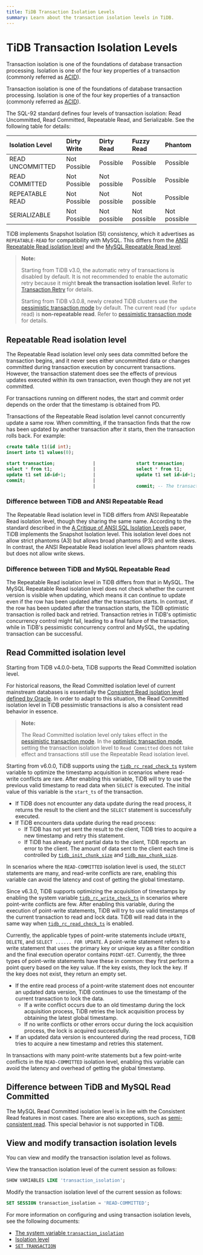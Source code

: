 ```yaml
---
title: TiDB Transaction Isolation Levels
summary: Learn about the transaction isolation levels in TiDB.
---
```


# TiDB Transaction Isolation Levels

<CustomContent platform="tidb">

Transaction isolation is one of the foundations of database transaction processing. Isolation is one of the four key properties of a transaction (commonly referred as [ACID](/glossary.md#acid)).

</CustomContent>

<CustomContent platform="tidb-cloud">

Transaction isolation is one of the foundations of database transaction processing. Isolation is one of the four key properties of a transaction (commonly referred as [ACID](/tidb-cloud/tidb-cloud-glossary.md#acid)).

</CustomContent>

The SQL-92 standard defines four levels of transaction isolation: Read Uncommitted, Read Committed, Repeatable Read, and Serializable. See the following table for details:

| Isolation Level  | Dirty Write   | Dirty Read | Fuzzy Read     | Phantom |
| :----------- | :------------ | :------------- | :----------| :-------- |
| READ UNCOMMITTED | Not Possible | Possible     | Possible     | Possible     |
| READ COMMITTED   | Not Possible | Not possible | Possible     | Possible     |
| REPEATABLE READ  | Not Possible | Not possible | Not possible | Possible     |
| SERIALIZABLE     | Not Possible | Not possible | Not possible | Not possible |

TiDB implements Snapshot Isolation (SI) consistency, which it advertises as `REPEATABLE-READ` for compatibility with MySQL. This differs from the [ANSI Repeatable Read isolation level](#difference-between-tidb-and-ansi-repeatable-read) and the [MySQL Repeatable Read level](#difference-between-tidb-and-mysql-repeatable-read).

> **Note:**
>
> Starting from TiDB v3.0, the automatic retry of transactions is disabled by default. It is not recommended to enable the automatic retry because it might **break the transaction isolation level**. Refer to [Transaction Retry](/optimistic-transaction.md#automatic-retry) for details.
>
> Starting from TiDB v3.0.8, newly created TiDB clusters use the [pessimistic transaction mode](/pessimistic-transaction.md) by default. The current read (`for update` read) is **non-repeatable read**. Refer to [pessimistic transaction mode](/pessimistic-transaction.md) for details.

## Repeatable Read isolation level

The Repeatable Read isolation level only sees data committed before the transaction begins, and it never sees either uncommitted data or changes committed during transaction execution by concurrent transactions. However, the transaction statement does see the effects of previous updates executed within its own transaction, even though they are not yet committed.

For transactions running on different nodes, the start and commit order depends on the order that the timestamp is obtained from PD.

Transactions of the Repeatable Read isolation level cannot concurrently update a same row. When committing, if the transaction finds that the row has been updated by another transaction after it starts, then the transaction rolls back. For example:

```sql
create table t1(id int);
insert into t1 values(0);

start transaction;              |               start transaction;
select * from t1;               |               select * from t1;
update t1 set id=id+1;          |               update t1 set id=id+1; -- In pessimistic transactions, the `update` statement executed later waits for the lock until the transaction holding the lock commits or rolls back and releases the row lock.
commit;                         |
                                |               commit; -- The transaction commit fails and rolls back. Pessimistic transactions can commit successfully.
```

### Difference between TiDB and ANSI Repeatable Read

The Repeatable Read isolation level in TiDB differs from ANSI Repeatable Read isolation level, though they sharing the same name. According to the standard described in the [A Critique of ANSI SQL Isolation Levels](https://www.microsoft.com/en-us/research/wp-content/uploads/2016/02/tr-95-51.pdf) paper, TiDB implements the Snapshot Isolation level. This isolation level does not allow strict phantoms (A3) but allows broad phantoms (P3) and write skews. In contrast, the ANSI Repeatable Read isolation level allows phantom reads but does not allow write skews.

### Difference between TiDB and MySQL Repeatable Read

The Repeatable Read isolation level in TiDB differs from that in MySQL. The MySQL Repeatable Read isolation level does not check whether the current version is visible when updating, which means it can continue to update even if the row has been updated after the transaction starts. In contrast, if the row has been updated after the transaction starts, the TiDB optimistic transaction is rolled back and retried. Transaction retries in TiDB's optimistic concurrency control might fail, leading to a final failure of the transaction, while in TiDB's pessimistic concurrency control and MySQL, the updating transaction can be successful.

## Read Committed isolation level

Starting from TiDB v4.0.0-beta, TiDB supports the Read Committed isolation level.

For historical reasons, the Read Committed isolation level of current mainstream databases is essentially the [Consistent Read isolation level defined by Oracle](https://docs.oracle.com/cd/B19306_01/server.102/b14220/consist.htm). In order to adapt to this situation, the Read Committed isolation level in TiDB pessimistic transactions is also a consistent read behavior in essence.

> **Note:**
>
> The Read Committed isolation level only takes effect in the [pessimistic transaction mode](/pessimistic-transaction.md). In the [optimistic transaction mode](/optimistic-transaction.md), setting the transaction isolation level to `Read Committed` does not take effect and transactions still use the Repeatable Read isolation level.

Starting from v6.0.0, TiDB supports using the [`tidb_rc_read_check_ts`](/system-variables.md#tidb_rc_read_check_ts-new-in-v600) system variable to optimize the timestamp acquisition in scenarios where read-write conflicts are rare. After enabling this variable, TiDB will try to use the previous valid timestamp to read data when `SELECT` is executed. The initial value of this variable is the `start_ts` of the transaction.

- If TiDB does not encounter any data update during the read process, it returns the result to the client and the `SELECT` statement is successfully executed.
- If TiDB encounters data update during the read process:
    - If TiDB has not yet sent the result to the client, TiDB tries to acquire a new timestamp and retry this statement.
    - If TiDB has already sent partial data to the client, TiDB reports an error to the client. The amount of data sent to the client each time is controlled by [`tidb_init_chunk_size`](/system-variables.md#tidb_init_chunk_size) and [`tidb_max_chunk_size`](/system-variables.md#tidb_max_chunk_size).

In scenarios where the `READ-COMMITTED` isolation level is used, the `SELECT` statements are many, and read-write conflicts are rare, enabling this variable can avoid the latency and cost of getting the global timestamp.

Since v6.3.0, TiDB supports optimizing the acquisition of timestamps by enabling the system variable [`tidb_rc_write_check_ts`](/system-variables.md#tidb_rc_write_check_ts-new-in-v630) in scenarios where point-write conflicts are few. After enabling this variable, during the execution of point-write statements, TiDB will try to use valid timestamps of the current transaction to read and lock data. TiDB will read data in the same way when [`tidb_rc_read_check_ts`](/system-variables.md#tidb_rc_read_check_ts-new-in-v600) is enabled.

Currently, the applicable types of point-write statements include `UPDATE`, `DELETE`, and `SELECT ...... FOR UPDATE`. A point-write statement refers to a write statement that uses the primary key or unique key as a filter condition and the final execution operator contains `POINT-GET`. Currently, the three types of point-write statements have these in common: they first perform a point query based on the key value. If the key exists, they lock the key. If the key does not exist, they return an empty set.

- If the entire read process of a point-write statement does not encounter an updated data version, TiDB continues to use the timestamp of the current transaction to lock the data.
    - If a write conflict occurs due to an old timestamp during the lock acquisition process, TiDB retries the lock acquisition process by obtaining the latest global timestamp.
    - If no write conflicts or other errors occur during the lock acquisition process, the lock is acquired successfully.
- If an updated data version is encountered during the read process, TiDB tries to acquire a new timestamp and retries this statement.

In transactions with many point-write statements but a few point-write conflicts in the `READ-COMMITTED` isolation level, enabling this variable can avoid the latency and overhead of getting the global timestamp.

## Difference between TiDB and MySQL Read Committed

The MySQL Read Committed isolation level is in line with the Consistent Read features in most cases. There are also exceptions, such as [semi-consistent read](https://dev.mysql.com/doc/refman/8.0/en/innodb-transaction-isolation-levels.html). This special behavior is not supported in TiDB.

## View and modify transaction isolation levels

You can view and modify the transaction isolation level as follows.

View the transaction isolation level of the current session as follows:

```sql
SHOW VARIABLES LIKE 'transaction_isolation';
```

Modify the transaction isolation level of the current session as follows:

```sql
SET SESSION transaction_isolation = 'READ-COMMITTED';
```

For more information on configuring and using transaction isolation levels, see the following documents:

- [The system variable `transaction_isolation`](/system-variables.md#transaction_isolation)
- [Isolation level](/pessimistic-transaction.md#isolation-level)
- [`SET TRANSACTION`](/sql-statements/sql-statement-set-transaction.md)
